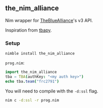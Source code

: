 ## the_nim_alliance

Nim wrapper for [TheBlueAlliance](https://www.thebluealliance.com/)'s v3 API.

Inspiration from [tbapy](https://github.com/frc1418/tbapy).

### Setup

```
nimble install the_nim_alliance
```

`prog.nim`:
```nim
import the_nim_alliance
tba = TBA(authKey: "<my auth key>")
echo tba.team("frc2791")
```

You will need to compile with the `-d:ssl` flag.

```bash
nim c -d:ssl -r prog.nim
```
